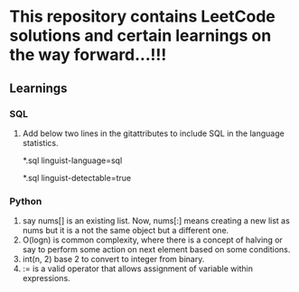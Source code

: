 
# This repository contains LeetCode solutions and certain learnings on the way forward...!!!


## Learnings

### SQL

1. Add below two lines in the gitattributes to include SQL in the language statistics.

	*.sql linguist-language=sql
	
	*.sql linguist-detectable=true

### Python

1. say nums[] is an existing list. Now, nums[:] means creating a new list as nums but it is a not the same object but a different one.
2. O(logn) is common complexity, where there is a concept of halving or say to perform some action on next element based on some conditions.
3. int(n, 2) base 2 to convert to integer from binary.
4. := is a valid operator that allows assignment of variable within expressions.